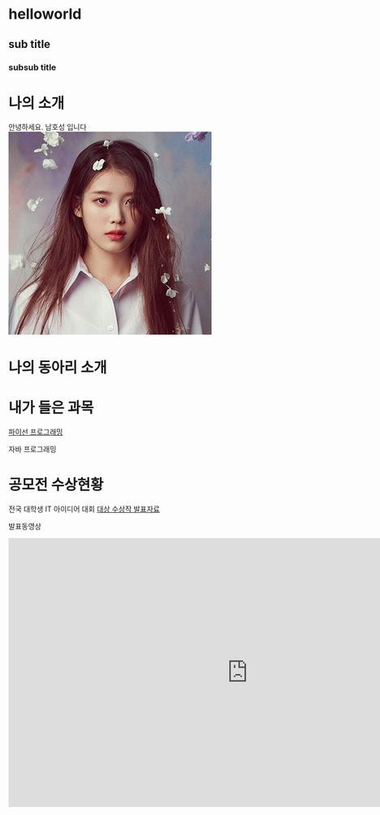 # helloworld
## sub title 
### subsub title

# 나의 소개 

안녕하세요. 남호성 입니다 
<img src = "1.jpg " /> <br>
# 나의 동아리 소개 

# 내가 들은 과목 
[파이선 프로그래밍](https://python.org) 

자바 프로그래밍

# 공모전 수상현황 
전국 대학생 IT 아이디어 대회 
[대상 수상작 발표자료](/presentation.ppt.pptx)

발표동영상
<iframe width="942" height="530" src="https://www.youtube.com/embed/08hOk_iYsk8" title="[𝕡𝕝𝕒𝕪𝕝𝕚𝕤𝕥] 한번 들으면 하루종일 듣게 된다니까 진짜루 😎" frameborder="0" allow="accelerometer; autoplay; clipboard-write; encrypted-media; gyroscope; picture-in-picture; web-share" allowfullscreen></iframe>

